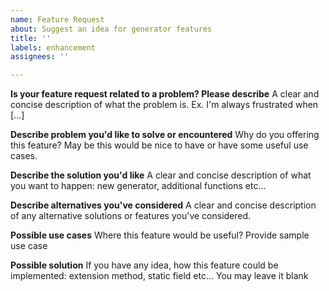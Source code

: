 ```yaml
---
name: Feature Request
about: Suggest an idea for generator features
title: ''
labels: enhancement
assignees: ''

---
```


**Is your feature request related to a problem? Please describe**
A clear and concise description of what the problem is. Ex. I'm always frustrated when [...]

**Describe problem you'd like to solve or encountered**
Why do you offering this feature? May be this would be nice to have or have some useful use cases.

**Describe the solution you'd like**
A clear and concise description of what you want to happen: new generator, additional functions etc...

**Describe alternatives you've considered**
A clear and concise description of any alternative solutions or features you've considered.

**Possible use cases**
Where this feature would be useful? Provide sample use case

**Possible solution**
If you have any idea, how this feature could be implemented: extension method, static field etc...
You may leave it blank
